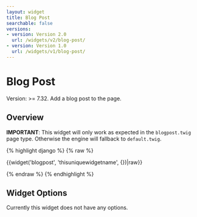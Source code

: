 ```yaml
---
layout: widget
title: Blog Post
searchable: false
versions:
- version: Version 2.0
  url: /widgets/v2/blog-post/
- version: Version 1.0
  url: /widgets/v1/blog-post/
---
```


# Blog Post

Version: >= 7.32. Add a blog post to the page.

## Overview

**IMPORTANT**: This widget will only work as expected in the ```blogpost.twig``` page type. Otherwise the engine will fallback to ```default.twig```.

{% highlight django %}
{% raw %}

  {{widget('blogpost', 'thisuniquewidgetname', {})|raw}}

{% endraw %}
{% endhighlight %}

## Widget Options

Currently this widget does not have any options.
